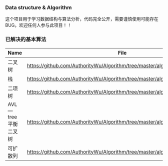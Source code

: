 ### Data structure & Algorithm
这个项目用于学习数据结构与算法分析，代码完全公开，需要谨慎使用可能存在BUG。欢迎任何人参与此项目！！
### 已解决的基本算法

| Name | File |
|------|------|
|二叉树|https://github.com/AuthorityWu/Algorithm/tree/master/algorithm/binary_tree|
|栈|https://github.com/AuthorityWu/Algorithm/tree/master/algorithm/stack|
|二项树|https://github.com/AuthorityWu/Algorithm/tree/master/algorithm/binomial_queue|
|AVL—tree平衡二叉树|https://github.com/AuthorityWu/Algorithm/tree/master/algorithm/AVL_tree|
|可扩散列|https://github.com/AuthorityWu/Algorithm/tree/master/algorithm/hashing|
